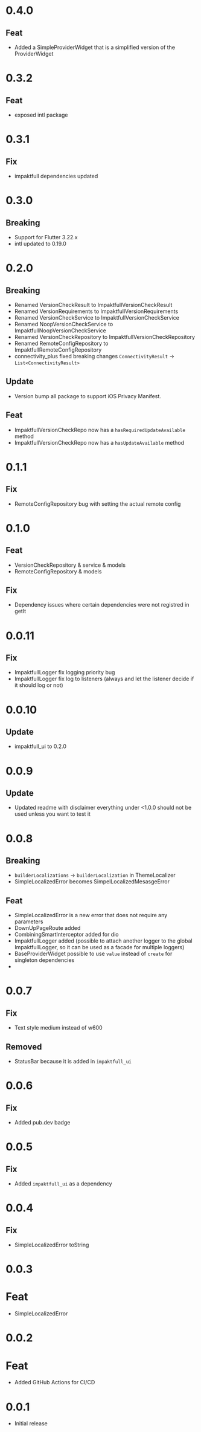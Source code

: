 # 0.4.0

## Feat

- Added a SimpleProviderWidget that is a simplified version of the ProviderWidget

# 0.3.2

## Feat

- exposed intl package

# 0.3.1

## Fix

- impaktfull dependencies updated

# 0.3.0

## Breaking

- Support for Flutter 3.22.x
- intl updated to 0.19.0

# 0.2.0

## Breaking

- Renamed VersionCheckResult to ImpaktfullVersionCheckResult
- Renamed VersionRequirements to ImpaktfullVersionRequirements
- Renamed VersionCheckService to ImpaktfullVersionCheckService
- Renamed NoopVersionCheckService to ImpaktfullNoopVersionCheckService
- Renamed VersionCheckRepository to ImpaktfullVersionCheckRepository
- Renamed RemoteConfigRepository to ImpaktfullRemoteConfigRepository
- connectivity_plus fixed breaking changes `ConnectivityResult` -> `List<ConnectivityResult>`

## Update

- Version bump all package to support iOS Privacy Manifest.

## Feat

- ImpaktfullVersionCheckRepo now has a `hasRequiredUpdateAvailable` method
- ImpaktfullVersionCheckRepo now has a `hasUpdateAvailable` method

# 0.1.1

## Fix

- RemoteConfigRepository bug with setting the actual remote config

# 0.1.0

## Feat

- VersionCheckRepository & service & models
- RemoteConfigRepository & models

## Fix

- Dependency issues where certain dependencies were not registred in getIt

# 0.0.11

## Fix

- ImpaktfullLogger fix logging priority bug
- ImpaktfullLogger fix log to listeners (always and let the listener decide if it should log or not)

# 0.0.10

## Update

- impaktfull_ui to 0.2.0

# 0.0.9

## Update

- Updated readme with disclaimer everything under <1.0.0 should not be used unless you want to test it

# 0.0.8

## Breaking

- `builderLocalizations` -> `builderLocalization` in ThemeLocalizer
- SimpleLocalizedError becomes SimpelLocalizedMesasgeError

## Feat

- SimpleLocalizedError is a new error that does not require any parameters
- DownUpPageRoute added
- CombiningSmartInterceptor added for dio
- ImpaktfullLogger added (possible to attach another logger to the global ImpaktfullLogger, so it can be used as a facade for multiple loggers)
- BaseProviderWidget possible to use `value` instead of `create` for singleton dependencies
-

# 0.0.7

## Fix

- Text style medium instead of w600

## Removed

- StatusBar because it is added in `impaktfull_ui`

# 0.0.6

## Fix

- Added pub.dev badge

# 0.0.5

## Fix

- Added `impaktfull_ui` as a dependency

# 0.0.4

## Fix

- SimpleLocalizedError toString

# 0.0.3

# Feat

- SimpleLocalizedError

# 0.0.2

# Feat

- Added GitHub Actions for CI/CD

# 0.0.1

- Initial release
